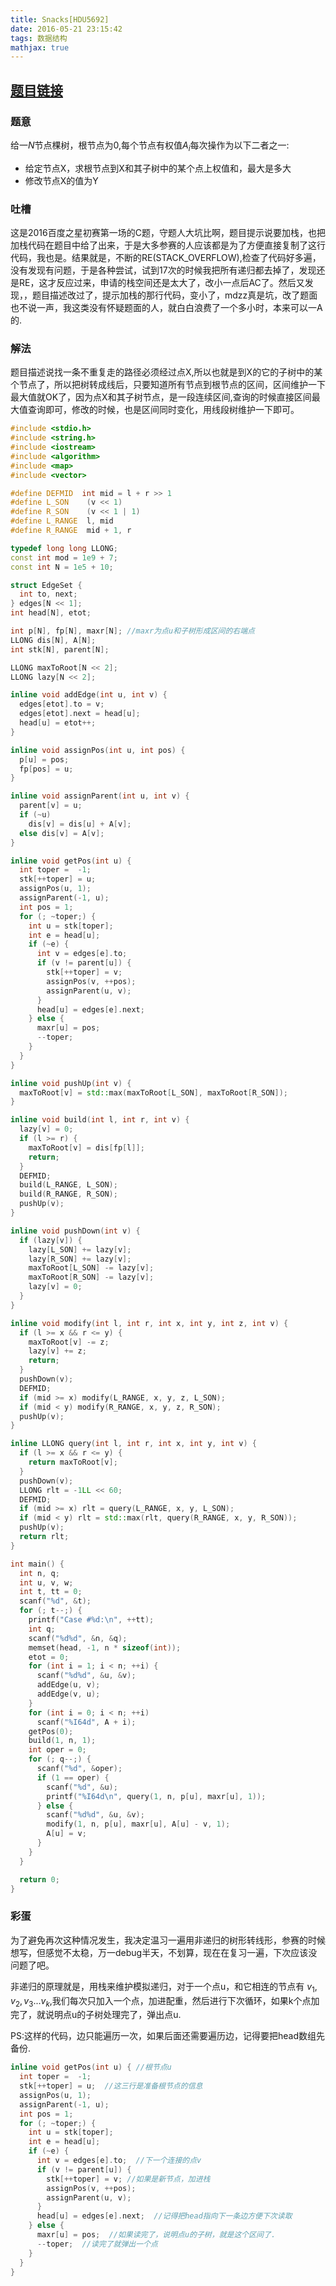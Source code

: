 ```yaml
---
title: Snacks[HDU5692]
date: 2016-05-21 23:15:42
tags: 数据结构
mathjax: true
---
```


## [题目链接](http://acm.hdu.edu.cn/showproblem.php?pid=5692)

### 题意
给一$N$节点棵树，根节点为0,每个节点有权值$A_i$每次操作为以下二者之一:
- 给定节点X，求根节点到X和其子树中的某个点上权值和，最大是多大
- 修改节点X的值为Y

<!-- more -->

### 吐槽
这是2016百度之星初赛第一场的C题，守题人大坑比啊，题目提示说要加栈，也把加栈代码在题目中给了出来，于是大多参赛的人应该都是为了方便直接复制了这行代码，我也是。结果就是，不断的RE(STACK_OVERFLOW),检查了代码好多遍，没有发现有问题，于是各种尝试，试到17次的时候我把所有递归都去掉了，发现还是RE，这才反应过来，申请的栈空间还是太大了，改小一点后AC了。然后又发现，，题目描述改过了，提示加栈的那行代码，变小了，mdzz真是坑，改了题面也不说一声，我这类没有怀疑题面的人，就白白浪费了一个多小时，本来可以一A的.

### 解法
题目描述说找一条不重复走的路径必须经过点X,所以也就是到X的它的子树中的某个节点了，所以把树转成线后，只要知道所有节点到根节点的区间，区间维护一下最大值就OK了，因为点X和其子树节点，是一段连续区间,查询的时候直接区间最大值查询即可，修改的时候，也是区间同时变化，用线段树维护一下即可。

```cpp
#include <stdio.h>
#include <string.h>
#include <iostream>
#include <algorithm>
#include <map>
#include <vector>

#define DEFMID  int mid = l + r >> 1
#define L_SON    (v << 1)
#define R_SON    (v << 1 | 1)
#define L_RANGE  l, mid
#define R_RANGE  mid + 1, r

typedef long long LLONG;
const int mod = 1e9 + 7;
const int N = 1e5 + 10;

struct EdgeSet {
  int to, next;
} edges[N << 1];
int head[N], etot;

int p[N], fp[N], maxr[N]; //maxr为点u和子树形成区间的右端点
LLONG dis[N], A[N];
int stk[N], parent[N];

LLONG maxToRoot[N << 2];
LLONG lazy[N << 2];

inline void addEdge(int u, int v) {
  edges[etot].to = v;
  edges[etot].next = head[u];
  head[u] = etot++;
}

inline void assignPos(int u, int pos) {
  p[u] = pos;
  fp[pos] = u;
}

inline void assignParent(int u, int v) {
  parent[v] = u;
  if (~u)
    dis[v] = dis[u] + A[v];
  else dis[v] = A[v];
}

inline void getPos(int u) {
  int toper =  -1;
  stk[++toper] = u;
  assignPos(u, 1);
  assignParent(-1, u);
  int pos = 1;
  for (; ~toper;) {
    int u = stk[toper];
    int e = head[u];
    if (~e) {
      int v = edges[e].to;
      if (v != parent[u]) {
        stk[++toper] = v;
        assignPos(v, ++pos);
        assignParent(u, v);
      }
      head[u] = edges[e].next;
    } else {
      maxr[u] = pos;
      --toper;
    }
  }
}

inline void pushUp(int v) {
  maxToRoot[v] = std::max(maxToRoot[L_SON], maxToRoot[R_SON]);
}

inline void build(int l, int r, int v) {
  lazy[v] = 0;
  if (l >= r) {
    maxToRoot[v] = dis[fp[l]];
    return;
  }
  DEFMID;
  build(L_RANGE, L_SON);
  build(R_RANGE, R_SON);
  pushUp(v);
}

inline void pushDown(int v) {
  if (lazy[v]) {
    lazy[L_SON] += lazy[v];
    lazy[R_SON] += lazy[v];
    maxToRoot[L_SON] -= lazy[v];
    maxToRoot[R_SON] -= lazy[v];
    lazy[v] = 0;
  }
}

inline void modify(int l, int r, int x, int y, int z, int v) {
  if (l >= x && r <= y) {
    maxToRoot[v] -= z;
    lazy[v] += z;
    return;
  }
  pushDown(v);
  DEFMID;
  if (mid >= x) modify(L_RANGE, x, y, z, L_SON);
  if (mid < y) modify(R_RANGE, x, y, z, R_SON);
  pushUp(v);
}

inline LLONG query(int l, int r, int x, int y, int v) {
  if (l >= x && r <= y) {
    return maxToRoot[v];
  }
  pushDown(v);
  LLONG rlt = -1LL << 60;
  DEFMID;
  if (mid >= x) rlt = query(L_RANGE, x, y, L_SON);
  if (mid < y) rlt = std::max(rlt, query(R_RANGE, x, y, R_SON));
  pushUp(v);
  return rlt;
}

int main() {
  int n, q;
  int u, v, w;
  int t, tt = 0;
  scanf("%d", &t);
  for (; t--;) {
    printf("Case #%d:\n", ++tt);
    int q;
    scanf("%d%d", &n, &q);
    memset(head, -1, n * sizeof(int));
    etot = 0;
    for (int i = 1; i < n; ++i) {
      scanf("%d%d", &u, &v);
      addEdge(u, v);
      addEdge(v, u);
    }
    for (int i = 0; i < n; ++i)
      scanf("%I64d", A + i);
    getPos(0);
    build(1, n, 1);
    int oper = 0;
    for (; q--;) {
      scanf("%d", &oper);
      if (1 == oper) {
        scanf("%d", &u);
        printf("%I64d\n", query(1, n, p[u], maxr[u], 1));
      } else {
        scanf("%d%d", &u, &v);
        modify(1, n, p[u], maxr[u], A[u] - v, 1);
        A[u] = v;
      }
    }
  }

  return 0;
}

```

### 彩蛋

为了避免再次这种情况发生，我决定温习一遍用非递归的树形转线形，参赛的时候想写，但感觉不太稳，万一debug半天，不划算，现在在复习一遍，下次应该没问题了吧。

非递归的原理就是，用栈来维护模拟递归，对于一个点u，和它相连的节点有 $v_1,v_2,v_3...v_k$,我们每次只加入一个点，加进配重，然后进行下次循环，如果k个点加完了，就说明点u的子树处理完了，弹出点u.

PS:这样的代码，边只能遍历一次，如果后面还需要遍历边，记得要把head数组先备份.


```cpp
inline void getPos(int u) { //根节点u
  int toper =  -1; 
  stk[++toper] = u;  //这三行是准备根节点的信息
  assignPos(u, 1);
  assignParent(-1, u);
  int pos = 1;
  for (; ~toper;) {
    int u = stk[toper];
    int e = head[u];
    if (~e) {
      int v = edges[e].to;  //下一个连接的点v
      if (v != parent[u]) {
        stk[++toper] = v; //如果是新节点，加进栈
        assignPos(v, ++pos);
        assignParent(u, v);
      }
      head[u] = edges[e].next;  //记得把head指向下一条边方便下次读取
    } else {
      maxr[u] = pos;  //如果读完了，说明点u的子树，就是这个区间了.
      --toper;  //读完了就弹出一个点
    }
  }
}
```

